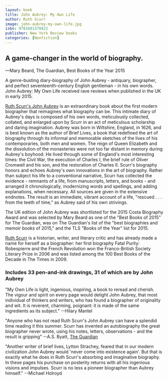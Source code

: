 ```yaml
---
layout: book
title: John Aubrey: My Own Life
author: Ruth Scurr
image: john-aubrey-my-own-life.jpg
isbn: 9781681370422
publisher: New York Review books
categories: [Nonfiction]
---
```



## A game-changer in the world of biography.
—Mary Beard, The Guardian, Best Books of the Year 2015

A genre-busting diary-biography of John Aubrey - antiquary, biographer, and perfect seventeenth-century English gentleman - in his own words. John Aubrey: My Own Life received rave reviews when published in the UK in early 2015.

[Ruth Scurr's John Aubrey](http://www.ruthscurr.co.uk/books.html) is an extraordinary book about the first modern biographer that reimagines what biography can be. This intimate diary of Aubrey's days is composed of his own words, meticulously collected, collated, and enlarged upon by Scurr in an act of meticulous scholarship and daring imagination. Aubrey was born in Wiltshire, England, in 1626, and is best known as the author of Brief Lives, a book that redefined the art of biography through its informal and memorable sketches of the lives of his contemporaries, both men and women. The reign of Queen Elizabeth and the dissolution of the monasteries were not too far distant in memory during Aubrey's boyhood. He lived through some of England's most interesting times: the Civil War, the execution of Charles I, the brief rule of Oliver Cromwell and his son, and the restoration of Charles II. Scurr's biography honors and echoes Aubrey's own innovations in the art of biography. Rather than subject his life to a conventional narrative, Scurr has collected the evidence - remnants of a life, from manuscripts, letters, and books - and arranged it chronologically, modernizing words and spellings, and adding explanations, when necessary. All sources are given in the extensive endnotes. The result is an immediate, vibrant account of a life, "rescued . . . from the teeth of time," as Aubrey said of his own strivings.

The UK edition of John Aubrey was shortlisted for the 2015 Costa Biography Award and was selected by Mary Beard as one of the "Best Books of 2015" for The Guardian, was on The Guardian's list of the "best biographies and memoir books of 2015," and the TLS "Books of the Year" list for 2015.

[Ruth Scurr](http://www.ruthscurr.co.uk/about.html) is a historian, writer, and literary critic and has already made a name for herself as a biographer: her first biography Fatal Purity: Robespierre and the French Revolution won the Franco-British Society Literary Prize in 2006 and was listed among the 100 Best Books of the Decade in The Times in 2009.

### Includes 33 pen-and-ink drawings, 31 of which are by John Aubrey

"My Own Life is light, ingenious, inspiring, a book to reread and cherish. The vigour and spirit on every page would delight John Aubrey, that most individual of thinkers and writers, who has found a biographer of originality and wit. It is reverent, charming, poignant: it is made of the same ingredients as its subject." --Hilary Mantel

"Anyone who has not read Ruth Scurr's John Aubrey can have a splendid time reading it this summer. Scurr has invented an autobiography the great biographer never wrote, using his notes, letters, observations - and the result is gripping" --A.S. Byatt, [The Guardian](https://www.theguardian.com/books/2015/mar/13/john-aubrey-my-own-life-ruth-scurr-review-biography)

"Another writer of brief lives, Lytton Strachey, feared that in our modern civilization John Aubrey would 'never come into existence again'. But that is exactly what he does in Ruth Scurr's absorbing and imaginative biography. In these pages his purchase on posterity returns with all his ingenious visions and impulses. Scurr is no less a pioneer biographer than Aubrey himself." --Michael Holroyd
